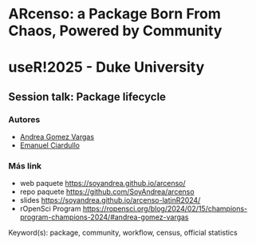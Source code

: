 # ARcenso: a Package Born From Chaos, Powered by Community
# useR!2025 - Duke University

## Session talk: Package lifecycle

### Autores

- [Andrea Gomez Vargas](https://github.com/SoyAndrea)
- [Emanuel Ciardullo](https://github.com/ECiardullo)

### Más link 
- web paquete https://soyandrea.github.io/arcenso/
- repo paquete https://github.com/SoyAndrea/arcenso
- slides https://soyandrea.github.io/arcenso-latinR2024/
- rOpenSci Program https://ropensci.org/blog/2024/02/15/champions-program-champions-2024/#andrea-gomez-vargas

Keyword(s): package, community, workflow, census, official statistics

